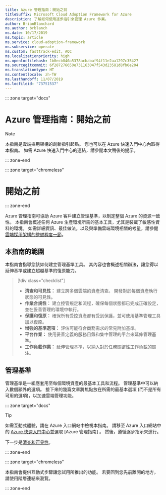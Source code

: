 ```yaml
---
title: Azure 管理指南：開始之前
titleSuffix: Microsoft Cloud Adoption Framework for Azure
description: 了解如何使用逐步指引來管理 Azure 作業。
author: BrianBlanchard
ms.author: brblanch
ms.date: 10/17/2019
ms.topic: article
ms.service: cloud-adoption-framework
ms.subservice: operate
ms.custom: fasttrack-edit, AQC
ms.localizationpriority: high
ms.openlocfilehash: 1b0ecb840a5378acbabaf94f11e2aa1297c35427
ms.sourcegitcommit: 6f287276650e731163047f543d23581d8fb6e204
ms.translationtype: HT
ms.contentlocale: zh-TW
ms.lasthandoff: 11/07/2019
ms.locfileid: "73751537"
---
```

::: zone target="docs"

# <a name="azure-management-guide-before-you-start"></a>Azure 管理指南：開始之前

> [!NOTE]
> 本指南是雲端採用架構的創新指引起點。 您也可以在 Azure 快速入門中心內取得本指南。 如需 Azure 快速入門中心的連結，請參閱本文稍後的提示。

::: zone-end

::: zone target="chromeless"

# <a name="before-you-start"></a>開始之前

::: zone-end

Azure 管理指南可協助 Azure 客戶建立管理基準，以制定整個 Azure 的資源一致性。 本指南會概述任何 Azure 生產環境所需的基本工具，尤其是裝載了敏感性資料的環境。 如需詳細資訊、最佳做法，以及與準備雲端環境相關的考量，請參閱[雲端採用架構的整備程度一節](../index.md)。

## <a name="scope-of-this-guide"></a>本指南的範圍

本指南會指導您該如何建立管理基準工具。 其內容也會概述相關辦法，讓您得以延伸基準或建立超越基準的復原能力。

> [!div class="checklist"]
>
> - **清查和可見性：** 建立跨多個雲端的資產清查。 開發對於每個資產執行狀態的可見性。
> - **作業合規性：** 建立控管規定和流程，確保每個狀態都已完成正確設定，並在妥善管理的環境中執行。
> - **保護和復原：** 確保所有受控資產都有受到保護，並可使用基準管理工具加以復原。
> - **增強的基準選項：** 評估可能符合商務需求的常見附加基準。
> - **平台作業：** 使用妥善定義的服務目錄和集中管理的平台來延伸管理基準。
> - **工作負載作業：** 延伸管理基準，以納入對於任務關鍵性工作負載的關注。

## <a name="management-baseline"></a>管理基準

管理基準是一組應套用至每個環境資產的最基本工具和流程。 管理基準中可以納入數個額外的選項。 接下來的幾篇文章將焦點放在所需的最基本選項 (而不是所有可用的選項)，以加速雲端管理功能。

::: zone target="docs"

> [!TIP]
> 如需互動式體驗，請在 Azure 入口網站中檢視本指南。 請移至 Azure 入口網站中的 [Azure 快速入門中心](https://portal.azure.com/?feature.quickstart=true#blade/Microsoft_Azure_Resources/QuickstartCenterBlade)並選取 [Azure 管理指南]  。 然後，遵循逐步指示來進行。

下一步是[清查和可見性](./inventory.md)。

::: zone-end

::: zone target="chromeless"

本指南會提供互動式步驟讓您試用所推出的功能。 若要回到您先前離開的地方，請使用階層連結來瀏覽。

::: zone-end
